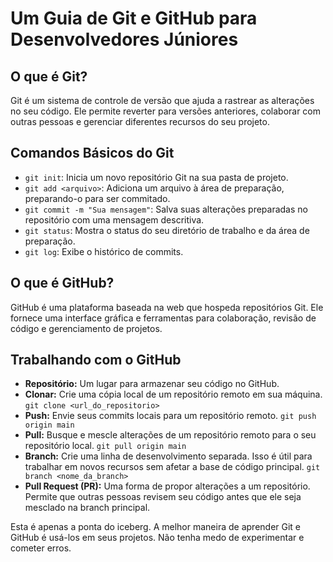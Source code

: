 # Um Guia de Git e GitHub para Desenvolvedores Júniores

## O que é Git?

Git é um sistema de controle de versão que ajuda a rastrear as alterações no seu código. Ele permite reverter para versões anteriores, colaborar com outras pessoas e gerenciar diferentes recursos do seu projeto.

## Comandos Básicos do Git

- `git init`: Inicia um novo repositório Git na sua pasta de projeto.
- `git add <arquivo>`: Adiciona um arquivo à área de preparação, preparando-o para ser commitado.
- `git commit -m "Sua mensagem"`: Salva suas alterações preparadas no repositório com uma mensagem descritiva.
- `git status`: Mostra o status do seu diretório de trabalho e da área de preparação.
- `git log`: Exibe o histórico de commits.

## O que é GitHub?

GitHub é uma plataforma baseada na web que hospeda repositórios Git. Ele fornece uma interface gráfica e ferramentas para colaboração, revisão de código e gerenciamento de projetos.

## Trabalhando com o GitHub

- **Repositório:** Um lugar para armazenar seu código no GitHub.
- **Clonar:** Crie uma cópia local de um repositório remoto em sua máquina.
  `git clone <url_do_repositorio>`
- **Push:** Envie seus commits locais para um repositório remoto.
  `git push origin main`
- **Pull:** Busque e mescle alterações de um repositório remoto para o seu repositório local.
  `git pull origin main`
- **Branch:** Crie uma linha de desenvolvimento separada. Isso é útil para trabalhar em novos recursos sem afetar a base de código principal.
  `git branch <nome_da_branch>`
- **Pull Request (PR):** Uma forma de propor alterações a um repositório. Permite que outras pessoas revisem seu código antes que ele seja mesclado na branch principal.

Esta é apenas a ponta do iceberg. A melhor maneira de aprender Git e GitHub é usá-los em seus projetos. Não tenha medo de experimentar e cometer erros.
